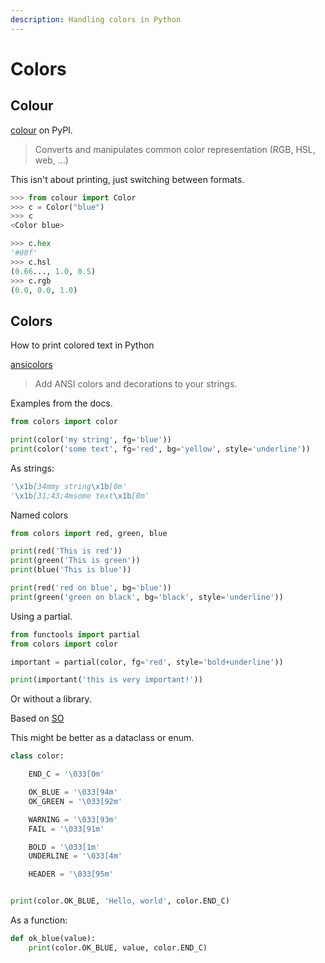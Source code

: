 ```yaml
---
description: Handling colors in Python
---
```

# Colors


## Colour

[colour](https://pypi.org/project/colour/) on PyPI.

> Converts and manipulates common color representation (RGB, HSL, web, …)

This isn't about printing, just switching between formats.

```python
>>> from colour import Color
>>> c = Color("blue")
>>> c
<Color blue>

>>> c.hex
'#00f'
>>> c.hsl
(0.66..., 1.0, 0.5)
>>> c.rgb
(0.0, 0.0, 1.0)
```


## Colors

How to print colored text in Python

[ansicolors](https://pypi.org/project/ansicolors/)

> Add ANSI colors and decorations to your strings.

Examples from the docs.

```python
from colors import color

print(color('my string', fg='blue'))
print(color('some text', fg='red', bg='yellow', style='underline'))
```

As strings:

```python
'\x1b[34mmy string\x1b[0m'
'\x1b[31;43;4msome text\x1b[0m'
```

Named colors

```python
from colors import red, green, blue

print(red('This is red'))
print(green('This is green'))
print(blue('This is blue'))

print(red('red on blue', bg='blue'))
print(green('green on black', bg='black', style='underline'))
```

Using a partial.

```python
from functools import partial
from colors import color

important = partial(color, fg='red', style='bold+underline'))

print(important('this is very important!'))
```


Or without a library.

Based on [SO](https://stackoverflow.com/questions/287871/how-to-print-colored-text-in-terminal-in-python)

This might be better as a dataclass or enum.

```python
class color:

    END_C = '\033[0m'

    OK_BLUE = '\033[94m'
    OK_GREEN = '\033[92m'

    WARNING = '\033[93m'
    FAIL = '\033[91m'

    BOLD = '\033[1m'
    UNDERLINE = '\033[4m'

    HEADER = '\033[95m'


print(color.OK_BLUE, 'Hello, world', color.END_C)
```

As a function:

```python
def ok_blue(value):
    print(color.OK_BLUE, value, color.END_C)
```
